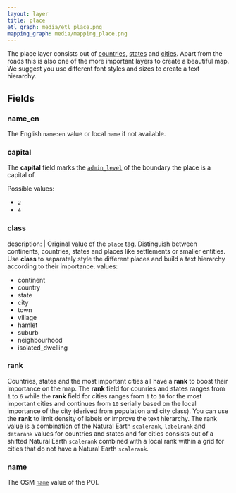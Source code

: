 ```yaml
---
layout: layer
title: place
etl_graph: media/etl_place.png
mapping_graph: media/mapping_place.png
---
```

The place layer consists out of [countries](http://wiki.openstreetmap.org/wiki/Tag:place%3Dcountry),
[states](http://wiki.openstreetmap.org/wiki/Tag:place%3Dstate) and [cities](http://wiki.openstreetmap.org/wiki/Key:place).
Apart from the roads this is also one of the more important layers to create a beautiful map.
We suggest you use different font styles and sizes to create a text hierarchy.
## Fields

### name_en

The English `name:en` value or local `name` if not available.

### capital

The **capital** field marks the
[`admin_level`](http://wiki.openstreetmap.org/wiki/Tag:boundary%3Dadministrative#admin_level)
of the boundary the place is a capital of.

Possible values:

- `2`
- `4`

### class

description: |
    Original value of the
    [`place`](http://wiki.openstreetmap.org/wiki/Key:place) tag.
    Distinguish between continents, countries, states and
    places like settlements or smaller entities.
    Use **class** to separately style the different places and build
    a text hierarchy according to their importance.
values:
- continent
- country
- state
- city
- town
- village
- hamlet
- suburb
- neighbourhood
- isolated_dwelling

### rank

Countries, states and the most important cities all have a
**rank** to boost their importance on the map.
The **rank** field for counries and states ranges from
`1` to `6` while the **rank** field for cities ranges from
`1` to `10` for the most important cities
and continues from `10` serially based on the
local importance of the city (derived from population and city class).
You can use the **rank** to limit density of labels or improve
the text hierarchy.
The rank value is a combination of the Natural Earth
`scalerank`, `labelrank` and `datarank` values for countries
and states and for cities consists out of a shifted
Natural Earth `scalerank` combined with a local rank
within a grid for cities that do not have a Natural Earth `scalerank`.
### name

The OSM [`name`](http://wiki.openstreetmap.org/wiki/Key:name) value of the POI.




